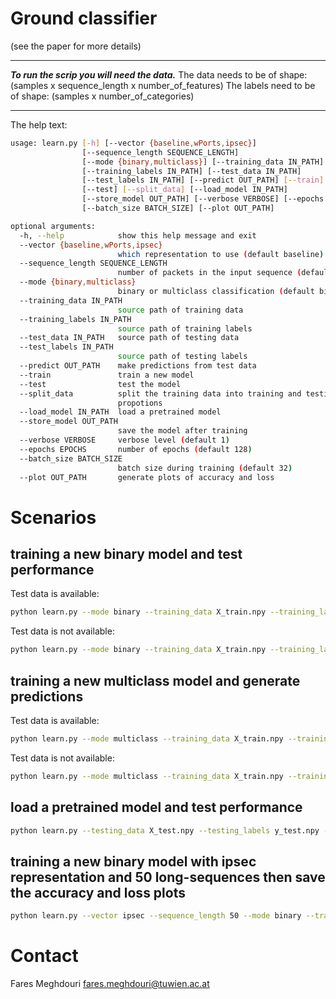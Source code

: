 # Ground classifier
(see the paper for more details)

***
***To run the scrip you will need the data.***
The data needs to be of shape: (samples x sequence_length x number_of_features)
The labels need to be of shape: (samples x number_of_categories)
***

The help text:
```bash
usage: learn.py [-h] [--vector {baseline,wPorts,ipsec}]
                [--sequence_length SEQUENCE_LENGTH]
                [--mode {binary,multiclass}] [--training_data IN_PATH]
                [--training_labels IN_PATH] [--test_data IN_PATH]
                [--test_labels IN_PATH] [--predict OUT_PATH] [--train]
                [--test] [--split_data] [--load_model IN_PATH]
                [--store_model OUT_PATH] [--verbose VERBOSE] [--epochs EPOCHS]
                [--batch_size BATCH_SIZE] [--plot OUT_PATH]

optional arguments:
  -h, --help            show this help message and exit
  --vector {baseline,wPorts,ipsec}
                        which representation to use (default baseline)
  --sequence_length SEQUENCE_LENGTH
                        number of packets in the input sequence (default 20)
  --mode {binary,multiclass}
                        binary or multiclass classification (default binary)
  --training_data IN_PATH
                        source path of training data
  --training_labels IN_PATH
                        source path of training labels
  --test_data IN_PATH   source path of testing data
  --test_labels IN_PATH
                        source path of testing labels
  --predict OUT_PATH    make predictions from test data
  --train               train a new model
  --test                test the model
  --split_data          split the training data into training and testing
                        propotions
  --load_model IN_PATH  load a pretrained model
  --store_model OUT_PATH
                        save the model after training
  --verbose VERBOSE     verbose level (default 1)
  --epochs EPOCHS       number of epochs (default 128)
  --batch_size BATCH_SIZE
                        batch size during training (default 32)
  --plot OUT_PATH       generate plots of accuracy and loss

```

# Scenarios
## training a new binary model and test performance
Test data is available:
```bash
python learn.py --mode binary --training_data X_train.npy --training_labels y_train.npy --testing_data X_test.npy --testing_labels y_test.npy --train --test
```

Test data is not available:
```bash
python learn.py --mode binary --training_data X_train.npy --training_labels y_train.npy --train --test --split_data
```

## training a new multiclass model and generate predictions
Test data is available:
```bash
python learn.py --mode multiclass --training_data X_train.npy --training_labels y_train.npy --testing_data X_test.npy --testing_labels y_test.npy --train  --test --predict output_predictions.npy
```

Test data is not available:
```bash
python learn.py --mode multiclass --training_data X_train.npy --training_labels y_train.npy --train --test --split_data --predict output_predictions.npy
```

## load a pretrained model and test performance
```bash
python learn.py --testing_data X_test.npy --testing_labels y_test.npy --test --load_model input_model.h5
```


## training a new binary model with ipsec representation and 50 long-sequences then save the accuracy and loss plots
```bash
python learn.py --vector ipsec --sequence_length 50 --mode binary --training_data X_train.npy --training_labels y_train.npy --train --plot output_figures
```

# Contact
Fares Meghdouri
fares.meghdouri@tuwien.ac.at